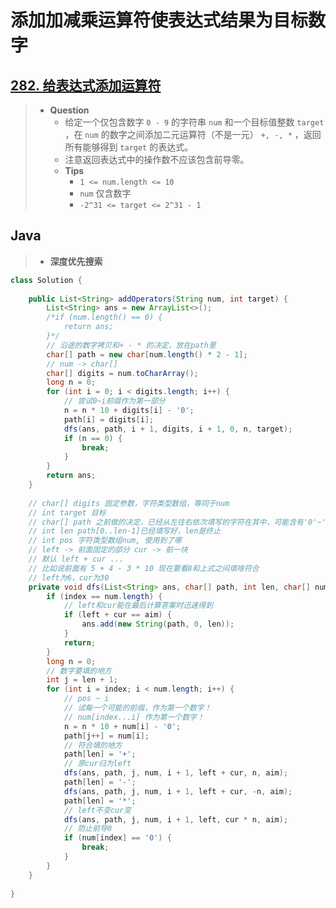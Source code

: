 # 添加加减乘运算符使表达式结果为目标数字

## [282. 给表达式添加运算符](https://leetcode.cn/problems/expression-add-operators/)

> - **Question**
>   - 给定一个仅包含数字 `0 - 9` 的字符串 `num` 和一个目标值整数 `target` ，在 `num` 的数字之间添加二元运算符（不是一元） `+, -, *` ，返回所有能够得到 `target` 的表达式。
>   - 注意返回表达式中的操作数不应该包含前导零。
>   - **Tips**
>     - `1 <= num.length <= 10`
>     - `num` 仅含数字
>     - `-2^31 <= target <= 2^31 - 1`

## Java

> - **深度优先搜索**

```java
class Solution {
    
    public List<String> addOperators(String num, int target) {
        List<String> ans = new ArrayList<>();
        /*if (num.length() == 0) {
            return ans;
        }*/
        // 沿途的数字拷贝和+ - * 的决定，放在path里
        char[] path = new char[num.length() * 2 - 1];
        // num -> char[]
        char[] digits = num.toCharArray();
        long n = 0;
        for (int i = 0; i < digits.length; i++) {
            // 尝试0~i前缀作为第一部分
            n = n * 10 + digits[i] - '0';
            path[i] = digits[i];
            dfs(ans, path, i + 1, digits, i + 1, 0, n, target);
            if (n == 0) {
                break;
            }
        }
        return ans;
    }
    
    // char[] digits 固定参数，字符类型数组，等同于num
    // int target 目标
    // char[] path 之前做的决定，已经从左往右依次填写的字符在其中，可能含有'0'~'9' 与 * - +
    // int len path[0..len-1]已经填写好，len是终止
    // int pos 字符类型数组num, 使用到了哪
    // left -> 前面固定的部分 cur -> 前一块
    // 默认 left + cur ...
    // 比如说前面有 5 + 4 - 3 * 10 现在要看8和上式之间填啥符合
    // left为6，cur为30
    private void dfs(List<String> ans, char[] path, int len, char[] num, int index, long left, long cur, int aim) {
        if (index == num.length) {
            // left和cur能在最后计算答案时迅速得到
            if (left + cur == aim) {
                ans.add(new String(path, 0, len));
            }
            return;
        }
        long n = 0;
        // 数字要填的地方
        int j = len + 1;
        for (int i = index; i < num.length; i++) {
            // pos ~ i
            // 试每一个可能的前缀，作为第一个数字！
            // num[index...i] 作为第一个数字！
            n = n * 10 + num[i] - '0';
            path[j++] = num[i];
            // 符合填的地方
            path[len] = '+';
            // 原cur归为left
            dfs(ans, path, j, num, i + 1, left + cur, n, aim);
            path[len] = '-';
            dfs(ans, path, j, num, i + 1, left + cur, -n, aim);
            path[len] = '*';
            // left不变cur变
            dfs(ans, path, j, num, i + 1, left, cur * n, aim);
            // 防止前导0
            if (num[index] == '0') {
                break;
            }
        }
    }
    
}
```
